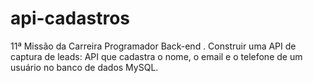 # api-cadastros
 11ª Missão da Carreira Programador Back-end . Construir uma API de captura de leads: API que cadastra o nome, o email e o telefone de um usuário no banco de dados MySQL.
